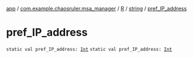 [app](../../../index.md) / [com.example.chaosruler.msa_manager](../../index.md) / [R](../index.md) / [string](index.md) / [pref_IP_address](.)

# pref_IP_address

`static val pref_IP_address: `[`Int`](https://kotlinlang.org/api/latest/jvm/stdlib/kotlin/-int/index.html)
`static val pref_IP_address: `[`Int`](https://kotlinlang.org/api/latest/jvm/stdlib/kotlin/-int/index.html)